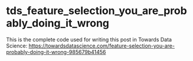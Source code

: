 # tds_feature_selection_you_are_probably_doing_it_wrong

This is the complete code used for writing this post in Towards Data Science: https://towardsdatascience.com/feature-selection-you-are-probably-doing-it-wrong-985679b41456
